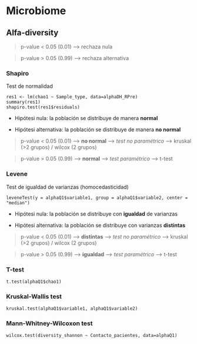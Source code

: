 # Microbiome

## Alfa-diversity

> p-value < 0.05 (0.01) --> rechaza nula

> p-value > 0.05 (0.99) --> rechaza alternativa


### Shapiro

Test de normalidad
```
res1 <- lm(chao1 ~ Sample_type, data=alphaDH_RPre)
summary(res1)
shapiro.test(res1$residuals)
```
- Hipótesi nula: la población se distribuye de manera **normal** 

- Hipótesi alternativa: la población se distribuye de manera **no normal** 

> p-value < 0.05 (0.01) --> **no normal** --> *test no paramétrico* --> kruskal (>2 grupos) / wilcox (2 grupos)

> p-value > 0.05 (0.99) --> **normal** --> *test paramétrico* --> t-test

### Levene

Test de igualdad de varianzas (homocedasticidad)

```
leveneTest(y = alphaQ1$variable1, group = alphaQ1$variable2, center = "median")
```

- Hipótesi nula: la población se distribuye con **igualdad** de varianzas

- Hipótesi alternativa: la población se distribuye con varianzas **distintas** 

> p-value < 0.05 (0.01) --> **distintas** --> *test no paramétrico* --> kruskal (>2 grupos) / wilcox (2 grupos)

> p-value > 0.05 (0.99) --> **igualdad** --> *test paramétrico* --> t-test

### T-test

```
t.test(alphaQ1$chao1)
```
### Kruskal-Wallis test

```
kruskal.test(alphaQ1$variable1, alphaQ1$variable2)
```
### Mann-Whitney-Wilcoxon test
```
wilcox.test(diversity_shannon ~ Contacto_pacientes, data=alphaQ1)
```










